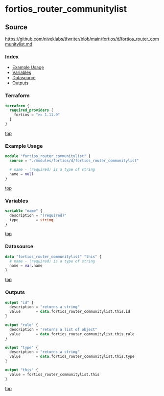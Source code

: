 # fortios_router_communitylist

## Source

https://github.com/niveklabs/tfwriter/blob/main/fortios/d/fortios_router_communitylist.md

### Index

- [Example Usage](#example-usage)
- [Variables](#variables)
- [Datasource](#datasource)
- [Outputs](#outputs)

### Terraform

```terraform
terraform {
  required_providers {
    fortios = ">= 1.11.0"
  }
}
```

[top](#index)

### Example Usage

```terraform
module "fortios_router_communitylist" {
  source = "./modules/fortios/d/fortios_router_communitylist"

  # name - (required) is a type of string
  name = null
}
```

[top](#index)

### Variables

```terraform
variable "name" {
  description = "(required)"
  type        = string
}
```

[top](#index)

### Datasource

```terraform
data "fortios_router_communitylist" "this" {
  # name - (required) is a type of string
  name = var.name
}
```

[top](#index)

### Outputs

```terraform
output "id" {
  description = "returns a string"
  value       = data.fortios_router_communitylist.this.id
}

output "rule" {
  description = "returns a list of object"
  value       = data.fortios_router_communitylist.this.rule
}

output "type" {
  description = "returns a string"
  value       = data.fortios_router_communitylist.this.type
}

output "this" {
  value = fortios_router_communitylist.this
}
```

[top](#index)